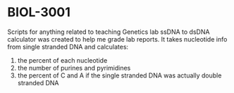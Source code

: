 # BIOL-3001
Scripts for anything related to teaching Genetics lab
ssDNA to dsDNA calculator was created to help me grade lab reports. It takes nucleotide info from single stranded DNA and calculates:
1) the percent of each nucleotide
2) the number of purines and pyrimidines
3) the percent of C and A if the single stranded DNA was actually double stranded DNA
